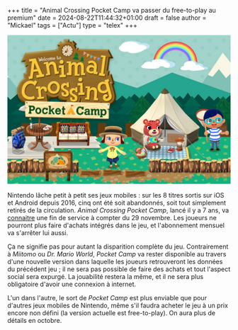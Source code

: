 +++
title = "Animal Crossing Pocket Camp va passer du free-to-play au premium"
date = 2024-08-22T11:44:32+01:00
draft = false
author = "Mickael"
tags = ["Actu"]
type = "telex"
+++

![Animal Crossing Pocket Camp](animal-crossing-pocket-camp.jpg "")

Nintendo lâche petit à petit ses jeux mobiles : sur les 8 titres sortis sur iOS et Android depuis 2016, cinq ont été soit abandonnés, soit tout simplement retirés de la circulation. *Animal Crossing Pocket Camp*, lancé il y a 7 ans, va [connaitre](https://faq.ac-pocketcamp.com/hc/en-us/categories/35735633685657-Notice-Regarding-the-End-of-Service) une fin de service à compter du 29 novembre. Les joueurs ne pourront plus faire d'achats intégrés dans le jeu, et l'abonnement mensuel va s'arrêter lui aussi. 

Ça ne signifie pas pour autant la disparition complète du jeu. Contrairement à *Miitomo* ou *Dr. Mario World*, *Pocket Camp* va rester disponible au travers d'une nouvelle version dans laquelle les joueurs retrouveront les données du précédent jeu ; il ne sera pas possible de faire des achats et tout l'aspect social sera expurgé. La jouabilité restera la même, et il ne sera plus obligatoire d'avoir une connexion à internet.

L'un dans l'autre, le sort de *Pocket Camp* est plus enviable que pour d'autres jeux mobiles de Nintendo, même s'il faudra acheter le jeu à un prix encore non défini (la version actuelle est free-to-play). On aura plus de détails en octobre.